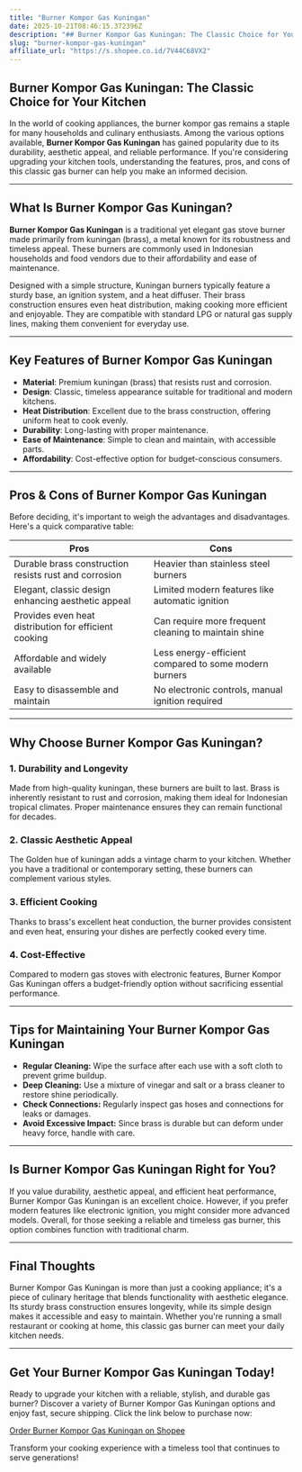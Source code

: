 ```yaml
---
title: "Burner Kompor Gas Kuningan"
date: 2025-10-21T08:46:15.372396Z
description: "## Burner Kompor Gas Kuningan: The Classic Choice for Your Kitchen..."
slug: "burner-kompor-gas-kuningan"
affiliate_url: "https://s.shopee.co.id/7V44C68VX2"
---
```

## Burner Kompor Gas Kuningan: The Classic Choice for Your Kitchen

In the world of cooking appliances, the burner kompor gas remains a staple for many households and culinary enthusiasts. Among the various options available, **Burner Kompor Gas Kuningan** has gained popularity due to its durability, aesthetic appeal, and reliable performance. If you're considering upgrading your kitchen tools, understanding the features, pros, and cons of this classic gas burner can help you make an informed decision.

---

## What Is Burner Kompor Gas Kuningan?

**Burner Kompor Gas Kuningan** is a traditional yet elegant gas stove burner made primarily from kuningan (brass), a metal known for its robustness and timeless appeal. These burners are commonly used in Indonesian households and food vendors due to their affordability and ease of maintenance.

Designed with a simple structure, Kuningan burners typically feature a sturdy base, an ignition system, and a heat diffuser. Their brass construction ensures even heat distribution, making cooking more efficient and enjoyable. They are compatible with standard LPG or natural gas supply lines, making them convenient for everyday use.

---

## Key Features of Burner Kompor Gas Kuningan

- **Material**: Premium kuningan (brass) that resists rust and corrosion.
- **Design**: Classic, timeless appearance suitable for traditional and modern kitchens.
- **Heat Distribution**: Excellent due to the brass construction, offering uniform heat to cook evenly.
- **Durability**: Long-lasting with proper maintenance.
- **Ease of Maintenance**: Simple to clean and maintain, with accessible parts.
- **Affordability**: Cost-effective option for budget-conscious consumers.

---

## Pros & Cons of Burner Kompor Gas Kuningan

Before deciding, it's important to weigh the advantages and disadvantages. Here's a quick comparative table:

| Pros                                              | Cons                                               |
|---------------------------------------------------|----------------------------------------------------|
| Durable brass construction resists rust and corrosion | Heavier than stainless steel burners             |
| Elegant, classic design enhancing aesthetic appeal | Limited modern features like automatic ignition |
| Provides even heat distribution for efficient cooking | Can require more frequent cleaning to maintain shine |
| Affordable and widely available                 | Less energy-efficient compared to some modern burners |
| Easy to disassemble and maintain               | No electronic controls, manual ignition required|

---

## Why Choose Burner Kompor Gas Kuningan?

### 1. Durability and Longevity

Made from high-quality kuningan, these burners are built to last. Brass is inherently resistant to rust and corrosion, making them ideal for Indonesian tropical climates. Proper maintenance ensures they can remain functional for decades.

### 2. Classic Aesthetic Appeal

The Golden hue of kuningan adds a vintage charm to your kitchen. Whether you have a traditional or contemporary setting, these burners can complement various styles.

### 3. Efficient Cooking

Thanks to brass's excellent heat conduction, the burner provides consistent and even heat, ensuring your dishes are perfectly cooked every time.

### 4. Cost-Effective

Compared to modern gas stoves with electronic features, Burner Kompor Gas Kuningan offers a budget-friendly option without sacrificing essential performance.

---

## Tips for Maintaining Your Burner Kompor Gas Kuningan

- **Regular Cleaning:** Wipe the surface after each use with a soft cloth to prevent grime buildup.
- **Deep Cleaning:** Use a mixture of vinegar and salt or a brass cleaner to restore shine periodically.
- **Check Connections:** Regularly inspect gas hoses and connections for leaks or damages.
- **Avoid Excessive Impact:** Since brass is durable but can deform under heavy force, handle with care.

---

## Is Burner Kompor Gas Kuningan Right for You?

If you value durability, aesthetic appeal, and efficient heat performance, Burner Kompor Gas Kuningan is an excellent choice. However, if you prefer modern features like electronic ignition, you might consider more advanced models. Overall, for those seeking a reliable and timeless gas burner, this option combines function with traditional charm.

---

## Final Thoughts

Burner Kompor Gas Kuningan is more than just a cooking appliance; it's a piece of culinary heritage that blends functionality with aesthetic elegance. Its sturdy brass construction ensures longevity, while its simple design makes it accessible and easy to maintain. Whether you're running a small restaurant or cooking at home, this classic gas burner can meet your daily kitchen needs.

---

## Get Your Burner Kompor Gas Kuningan Today!

Ready to upgrade your kitchen with a reliable, stylish, and durable gas burner? Discover a variety of Burner Kompor Gas Kuningan options and enjoy fast, secure shipping. Click the link below to purchase now:

[Order Burner Kompor Gas Kuningan on Shopee](https://s.shopee.co.id/7V44C68VX2)

Transform your cooking experience with a timeless tool that continues to serve generations!